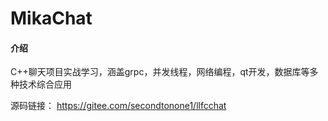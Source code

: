 # MikaChat

#### 介绍

C++聊天项目实战学习，涵盖grpc，并发线程，网络编程，qt开发，数据库等多种技术综合应用

源码链接： https://gitee.com/secondtonone1/llfcchat